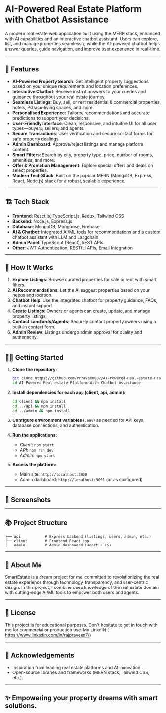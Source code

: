 # AI-Powered Real Estate Platform with Chatbot Assistance

A modern real estate web application built using the MERN stack, enhanced with AI capabilities and an interactive chatbot assistant. Users can explore, list, and manage properties seamlessly, while the AI-powered chatbot helps answer queries, guide navigation, and improve user experience in real-time.

---

## 🚀 Features

- **AI-Powered Property Search**: Get intelligent property suggestions based on your unique requirements and location preferences.
- **Interactive Chatbot**: Receive instant answers to your queries and guidance throughout your real estate journey.
- **Seamless Listings**: Buy, sell, or rent residential & commercial properties, hotels, PGs/co-living spaces, and more.
- **Personalised Experience**: Tailored recommendations and accurate predictions to support your decisions.
- **User-Friendly Interface**: Clean, responsive, and intuitive UI for all user types—buyers, sellers, and agents.
- **Secure Transactions**: User verification and secure contact forms for safe property dealings.
- **Admin Dashboard**: Approve/reject listings and manage platform content.
- **Smart Filters**: Search by city, property type, price, number of rooms, amenities, and more.
- **Offer & Promotion Management**: Explore special offers and deals on select properties.
- **Modern Tech Stack**: Built on the popular MERN (MongoDB, Express, React, Node.js) stack for a robust, scalable experience.

---

## 🏗️ Tech Stack

- **Frontend**: React.js, TypeScript.js, Redux, Tailwind CSS
- **Backend**: Node.js, Express.js
- **Database**: MongoDB, Mongoose, Firebase
- **AI & Chatbot**: Integrated AI/ML tools for recommendations and a custom chatbot assistant with LLM and Langchain
- **Admin Panel**: TypeScript (React), REST APIs
- **Other**: JWT Authentication, RESTful APIs, Email Integration

---

## 🌟 How It Works

1. **Explore Listings**: Browse curated properties for sale or rent with smart filters.
2. **AI Recommendations**: Let the AI suggest properties based on your needs and location.
3. **Chatbot Help**: Use the integrated chatbot for property guidance, FAQs, and instant support.
4. **Create Listings**: Owners or agents can create, update, and manage property listings.
5. **Contact Landlords/Agents**: Securely contact property owners using a built-in contact form.
6. **Admin Review**: Listings undergo admin approval for quality and authenticity.

---

## 🧑‍💻 Getting Started

1. **Clone the repository:**
   ```bash
   git clone https://github.com/PPraveen007/AI-Powered-Real-estate-Platform-With-Chatbot-Assistance.git
   cd AI-Powered-Real-estate-Platform-With-Chatbot-Assistance
   ```

2. **Install dependencies for each app (client, api, admin):**
   ```bash
   cd client && npm install
   cd ../api && npm install
   cd ../admin && npm install
   ```

3. **Configure environment variables** (`.env`) as needed for API keys, database connections, and authentication.

4. **Run the applications:**
   - _Client_: `npm start`
   - _API_: `npm run dev`
   - _Admin_: `npm start`

5. **Access the platform:**
   - Main site: `http://localhost:3000`
   - Admin dashboard: `http://localhost:3001` (or as configured)

---

## 📸 Screenshots

<!-- Optionally add screenshots/gifs of the UI and chatbot here -->

---

## 📚 Project Structure

```
├── api           # Express backend (listings, users, admin, etc.)
├── client        # Frontend React app
├── admin         # Admin dashboard (React + TS)
```

---

## 🤖 About Me

SmartEstate is a dream project for me, committed to revolutionizing the real estate experience through technology, transparency, and user-centric design. In this project, I combine deep knowledge of the real estate domain with cutting-edge AI/ML tools to empower both users and agents.

---

## 📃 License

This project is for educational purposes. Don't hesitate to get in touch with me for commercial or production use.
My LinkdIN ( https://www.linkedin.com/in/rajpraveen7/)

---

## 🙏 Acknowledgements

- Inspiration from leading real estate platforms and AI innovation.
- Open-source libraries and frameworks (MERN stack, Tailwind CSS, etc.).

---

## ✨ Empowering your property dreams with smart solutions.